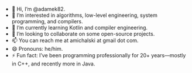 - 👋 Hi, I’m @adamek82.
- 👀 I’m interested in algorithms, low-level engineering, system programming, and compilers.
- 🌱 I’m currently learning Kotlin and compiler engineering.
- 💞️ I’m looking to collaborate on some open-source projects.
- 📫 You can reach me at amichalski at gmail dot com.
- 😄 Pronouns: he/him.
- ⚡ Fun fact: I’ve been programming professionally for 20+ years—mostly in C++, and recently more in Java.

<!---
adamek82/adamek82 is a ✨ special ✨ repository because its `README.md` (this file) appears on your GitHub profile.
You can click the Preview link to take a look at your changes.
--->

